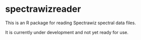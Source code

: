 # spectrawizreader
This is an R package for reading Spectrawiz spectral data files.

It is currently under development and not yet ready for use.
